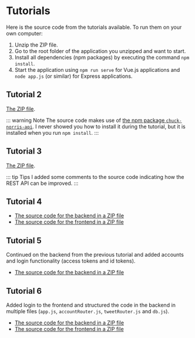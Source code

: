# Tutorials
Here is the source code from the tutorials available. To run them on your own computer:

1. Unzip the ZIP file.
2. Go to the root folder of the application you unzipped and want to start.
3. Install all dependencies (npm packages) by executing the command `npm install`.
4. Start the application using `npm run serve` for Vue.js applications and `node app.js` (or similar) for Express applications.

## Tutorial 2
[The ZIP file](files/tutorial-02.zip).

::: warning Note
The source code makes use of [the npm package `chuck-norris-api`](https://www.npmjs.com/package/chuck-norris-api). I never showed you how to install it during the tutorial, but it is installed when you run `npm install`.
:::

## Tutorial 3
[The ZIP file](files/tutorial-03.zip).

::: tip Tips
I added some comments to the source code indicating how the REST API can be improved.
:::

## Tutorial 4
* [The source code for the backend in a ZIP file](files/tutorial-04-backend.zip)
* [The source code for the frontend in a ZIP file](files/tutorial-04-frontend.zip)

## Tutorial 5
Continued on the backend from the previous tutorial and added accounts and login functionality (access tokens and id tokens).

* [The source code for the backend in a ZIP file](files/tutorial-05-backend.zip)

## Tutorial 6
Added login to the frontend and structured the code in the backend in multiple files (`app.js`, `accountRouter.js`, `tweetRouter.js` and `db.js`).

* [The source code for the backend in a ZIP file](files/tutorial-06-backend.zip)
* [The source code for the frontend in a ZIP file](files/tutorial-06-frontend.zip)
